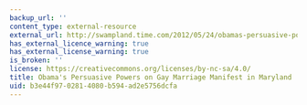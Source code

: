 ```yaml
---
backup_url: ''
content_type: external-resource
external_url: http://swampland.time.com/2012/05/24/obamas-persuasive-powers-on-gay-marriage-manifest-in-maryland/
has_external_licence_warning: true
has_external_license_warning: true
is_broken: ''
license: https://creativecommons.org/licenses/by-nc-sa/4.0/
title: Obama's Persuasive Powers on Gay Marriage Manifest in Maryland
uid: b3e44f97-0281-4080-b594-ad2e5756dcfa
---
```

